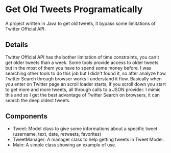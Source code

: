 # Get Old Tweets Programatically
A project written in Java to get old tweets, it bypass some limitations of Twitter Official API.

## Details
Twitter Official API has the bother limitation of time constraints, you can't get older tweets than a week. Some tools provide access to older tweets but in the most of them you have to spend some money before.
I was searching other tools to do this job but I didn't found it, so after analyze how Twitter Search through browser works I understand it flow. Basically when you enter on Twitter page an scroll loader starts, if you scroll down you start to get more and more tweets, all through calls to a JSON provider. I mimic this and so I get the best advantage of Twitter Search on browsers, it can search the deep oldest tweets.

## Components
- Tweet: Model class to give some informations about a specific tweet (username, text, date, retweets, favorites)
- TweetManager: A manager class to help getting tweets in Tweet Model.
- Main: A simple class showing an example of use.
